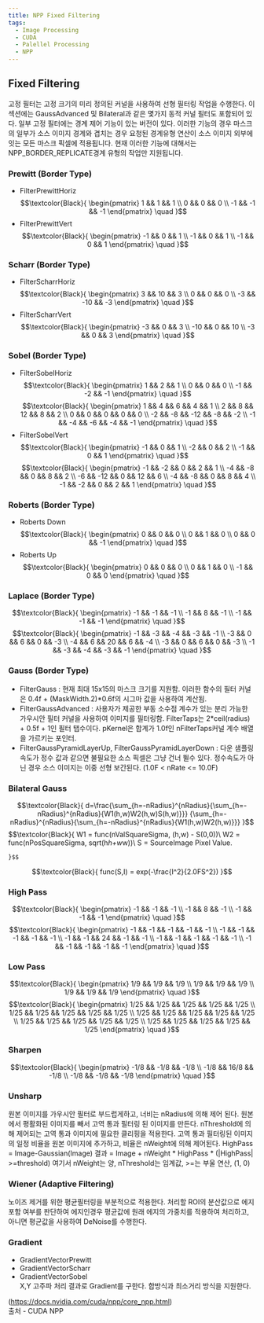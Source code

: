 ```yaml
---
title: NPP Fixed Filtering
tags:
  - Image Processing
  - CUDA
  - Palellel Processing
  - NPP
---
```


## Fixed Filtering
<!--more-->
 고정 필터는 고정 크기의 미리 정의된 커널을 사용하여 선형 필터링 작업을 수행한다. 이 섹션에는 GaussAdvanced 및 Bilateral과 같은 몇가지 동적 커널 필터도 포함되어 있다.
 일부 고정 필터에는 경계 제어 기능이 있는 버전이 있다. 이러한 기능의 경우 마스크의 일부가 소스 이미지 경계와 겹치는 경우 요청된 경계유형 연산이 소스 이미지 외부에 잇는 모든 마스크 픽셀에 적용됩니다.
 현재 이러한 기능에 대해서는 NPP_BORDER_REPLICATE경계 유형의 작업만 지원됩니다.

### Prewitt (Border Type)
  - FilterPrewittHoriz
   $$\textcolor{Black}{
  \begin{pmatrix}
   1 && 1 && 1 
  \\ 0 && 0 && 0
  \\ -1 && -1 && -1
   \end{pmatrix} \quad 
}$$
  - FilterPrewittVert
  $$\textcolor{Black}{
  \begin{pmatrix}
   -1 && 0 && 1 
  \\ -1 && 0 && 1
  \\ -1 && 0 && 1
   \end{pmatrix} \quad 
}$$
### Scharr (Border Type)
  - FilterScharrHoriz
  $$\textcolor{Black}{
  \begin{pmatrix}
   3 && 10 && 3 
  \\ 0 && 0 && 0
  \\ -3 && -10 && -3
   \end{pmatrix} \quad 
}$$
  - FilterScharrVert
  $$\textcolor{Black}{
  \begin{pmatrix}
   -3 && 0 && 3 
  \\ -10 && 0 && 10
  \\ -3 && 0 && 3
   \end{pmatrix} \quad 
}$$
### Sobel (Border Type)
   - FilterSobelHoriz
   $$\textcolor{Black}{
  \begin{pmatrix}
   1 && 2 && 1 
  \\ 0 && 0 && 0
  \\ -1 && -2 && -1
   \end{pmatrix} \quad 
}$$
   $$\textcolor{Black}{
  \begin{pmatrix}
   1 && 4 && 6 && 4 && 1 
  \\ 2 && 8 && 12 && 8 && 2 
  \\ 0 && 0 && 0 && 0 && 0 
  \\ -2 && -8 && -12 && -8 && -2 
  \\ -1 && -4 && -6 && -4 && -1 
   \end{pmatrix} \quad 
}$$
   - FilterSobelVert
   $$\textcolor{Black}{
  \begin{pmatrix}
   -1 && 0 && 1 
  \\ -2 && 0 && 2
  \\ -1 && 0 && 1
   \end{pmatrix} \quad 
}$$
   $$\textcolor{Black}{
  \begin{pmatrix}
     -1 && -2 && 0 && 2 && 1
  \\ -4 && -8 && 0 && 8 && 2
  \\ -6 && -12 && 0 && 12 && 6
  \\ -4 && -8 && 0 && 8 && 4
  \\ -1 && -2 && 0 && 2 && 1
   \end{pmatrix} \quad 
}$$
### Roberts (Border Type)
   - Roberts Down
   $$\textcolor{Black}{
  \begin{pmatrix}
   0 && 0 && 0 
  \\ 0 && 1 && 0
  \\ 0 && 0 && -1
   \end{pmatrix} \quad 
}$$
   - Roberts Up
   $$\textcolor{Black}{
  \begin{pmatrix}
   0 && 0 && 0 
  \\ 0 && 1 && 0
  \\ -1 && 0 && 0
   \end{pmatrix} \quad 
}$$
### Laplace (Border Type)
   $$\textcolor{Black}{
  \begin{pmatrix}
   -1 && -1 && -1 
  \\ -1 && 8 && -1
  \\ -1 && -1 && -1
   \end{pmatrix} \quad 
}$$
   $$\textcolor{Black}{
  \begin{pmatrix}
     -1 && -3 && -4 && -3 && -1
  \\ -3 && 0 && 6 && 0 && -3
  \\ -4 && 6 && 20 && 6 && -4
  \\ -3 && 0 && 6 && 0 && -3
  \\ -1 && -3 && -4 && -3 && -1
   \end{pmatrix} \quad 
}$$
### Gauss (Border Type)
  - FilterGauss : 현재 최대 15x15의 마스크 크기를 지원함. 이러한 함수의 필터 커널은 0.4f + (MaskWidth.2)*0.6f의 시그마 값을 사용하여 계산됨.
  - FilterGaussAdvanced : 사용자가 제공한 부동 소수점 계수가 있는 분리 가능한 가우시안 필터 커널을 사용하여 이미지를 필터링함.
  FilterTaps는 2*ceil(radius) + 0.5f + 1인 필터 탭수이다. pKernel은 합계가 1.0f인 nFilterTaps커널 계수 배열을 가르키는 포인터.
  - FilterGaussPyramidLayerUp, FilterGaussPyramidLayerDown : 다운 샘플링 속도가 정수 값과 같으면 불필요한 소스 픽셀은 그냥 건너 뛸수 있다. 정수속도가 아닌 경우 소스 이미지는 이중 선형 보간된다. (1.0F < nRate <= 10.0F)
  
### Bilateral Gauss
  $$\textcolor{Black}{
  d=\frac{\sum_{h=-nRadius}^{nRadius}{\sum_{h=-nRadius}^{nRadius}{W1(h,w)W2(h,w)S(h,w)}}}
  {\sum_{h=-nRadius}^{nRadius}{\sum_{h=-nRadius}^{nRadius}{W1(h,w)W2(h,w)}}}
  }$$
  $$\textcolor{Black}{
    W1 = func(nValSquareSigma, (h,w) - S(0,0))\\
    W2 = func(nPosSquareSigma, sqrt(h*h+w*w))\\
    S = SourceImage Pixel Value.

    }$$
  $$\textcolor{Black}{
    func(S,I) = exp(-\frac{I^2}{2.0FS^2})
    }$$
### High Pass
  $$\textcolor{Black}{
  \begin{pmatrix}
   -1 && -1 && -1 
  \\ -1 && 8 && -1
  \\ -1 && -1 && -1
   \end{pmatrix} \quad 
}$$
  $$\textcolor{Black}{
  \begin{pmatrix}
     -1 && -1 && -1 && -1 && -1
  \\ -1 && -1 && -1 && -1 && -1
  \\ -1 && -1 && 24 && -1 && -1
  \\ -1 && -1 && -1 && -1 && -1
  \\ -1 && -1 && -1 && -1 && -1
   \end{pmatrix} \quad 
}$$
### Low Pass
 $$\textcolor{Black}{
  \begin{pmatrix}
   1/9 && 1/9 && 1/9 
  \\ 1/9 && 1/9 && 1/9
  \\ 1/9 && 1/9 && 1/9
   \end{pmatrix} \quad 
}$$
$$\textcolor{Black}{
  \begin{pmatrix}
     1/25 && 1/25 && 1/25 && 1/25 && 1/25
  \\ 1/25 && 1/25 && 1/25 && 1/25 && 1/25
  \\ 1/25 && 1/25 && 1/25 && 1/25 && 1/25
  \\ 1/25 && 1/25 && 1/25 && 1/25 && 1/25
  \\ 1/25 && 1/25 && 1/25 && 1/25 && 1/25
   \end{pmatrix} \quad 
}$$
### Sharpen
  $$\textcolor{Black}{
  \begin{pmatrix}
   -1/8 && -1/8 && -1/8 
  \\ -1/8 && 16/8 && -1/8
  \\ -1/8 && -1/8 && -1/8
   \end{pmatrix} \quad 
}$$
### Unsharp
  원본 이미지를 가우시안 필터로 부드럽게하고, 너비는 nRadius에 의해 제어 된다. 원본에서 평활화된 이미지를 빼서 고역 통과 필터링 된 이미지를 만든다. nThreshold에 의해 제어되는 고역 통과 이미지에 필요한 클리핑을 적용한다. 고역 통과 필터링된 이미지의 일정 비율을 원본 이미지에 추가하고, 비율은 nWeight에 의해 제어된다. HighPass = Image-Gaussian(Image)
 결과 = Image + nWeight * HighPass * (|HighPass| >=threshold) 여기서 nWeight는 양, nThreshold는 임계값, >=는 부울 연산, (1, 0)
### Wiener (Adaptive Filtering)
 노이즈 제거를 위한 평균필터링을 부분적으로 적용한다.
 처리할 ROI의 분산값으로 에지 포함 여부를 판단하여 에지인경우 평균값에 원래 에지의 가중치를 적용하여 처리하고, 아니면 평균값을 사용하여 DeNoise를 수행한다.
### Gradient
  - GradientVectorPrewitt
  - GradientVectorScharr
  - GradientVectorSobel  
  X,Y 고주파 처리 결과로 Gradient를 구한다. 합방식과 최소거리 방식을 지원한다.
  
 (https://docs.nvidia.com/cuda/npp/core_npp.html)  
출처 - CUDA NPP